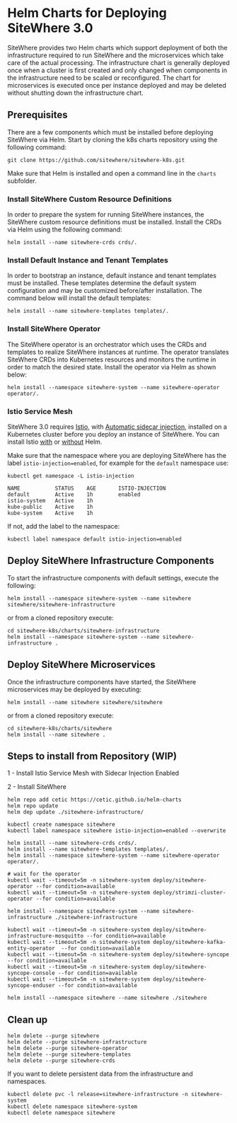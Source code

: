 # Helm Charts for Deploying SiteWhere 3.0
SiteWhere provides two Helm charts which support deployment of both the infrastructure required
to run SiteWhere and the microservices which take care of the actual processing. The infrastructure
chart is generally deployed once when a cluster is first created and only changed when components in
the infrastructure need to be scaled or reconfigured. The chart for microservices is executed once
per instance deployed and may be deleted without shutting down the infrastructure chart.

## Prerequisites
There are a few components which must be installed before deploying SiteWhere via Helm. Start
by cloning the k8s charts repository using the following command:

```console
git clone https://github.com/sitewhere/sitewhere-k8s.git
```

Make sure that Helm is installed and open a command line in the `charts` subfolder.

### Install SiteWhere Custom Resource Definitions
In order to prepare the system for running SiteWhere instances, the SiteWhere custom resource definitions 
must be installed. Install the CRDs via Helm using the following command:

```console
helm install --name sitewhere-crds crds/.
```

### Install Default Instance and Tenant Templates
In order to bootstrap an instance, default instance and tenant templates must
be installed. These templates determine the default system configuration and
may be customized before/after installation. The command below will install the 
default templates:

```console
helm install --name sitewhere-templates templates/.
```

### Install SiteWhere Operator
The SiteWhere operator is an orchestrator which uses the CRDs and templates to realize 
SiteWhere instances at runtime. The operator translates SiteWhere CRDs into Kubernetes
resources and monitors the runtime in order to match the desired state. Install the operator
via Helm as shown below:

```console
helm install --namespace sitewhere-system --name sitewhere-operator operator/.
```
### Istio Service Mesh
SiteWhere 3.0 requires [Istio](https://istio.io/), with 
[Automatic sidecar injection](https://istio.io/docs/setup/kubernetes/additional-setup/sidecar-injection/#automatic-sidecar-injection),
installed on a Kubernetes cluster before you deploy an instance of SiteWhere. You can install Istio
[with](https://istio.io/docs/setup/kubernetes/install/helm/) or [without](https://istio.io/docs/setup/kubernetes/install/kubernetes/) Helm.

Make sure that the namespace where you are deploying SiteWhere has the label `istio-injection=enabled`, 
for example for the `default` namespace use:

```console
kubectl get namespace -L istio-injection
```

```
NAME           STATUS    AGE       ISTIO-INJECTION
default        Active    1h        enabled
istio-system   Active    1h
kube-public    Active    1h
kube-system    Active    1h
```

If not, add the label to the namespace:

```console
kubectl label namespace default istio-injection=enabled
```

## Deploy SiteWhere Infrastructure Components

To start the infrastructure components with default settings, execute the following:

```console
helm install --namespace sitewhere-system --name sitewhere sitewhere/sitewhere-infrastructure
```
or from a cloned repository execute:

```console
cd sitewhere-k8s/charts/sitewhere-infrastructure
helm install --namespace sitewhere-system --name sitewhere-infrastructure .
```

## Deploy SiteWhere Microservices

Once the infrastructure components have started, the SiteWhere microservices
may be deployed by executing:

```console
helm install --name sitewhere sitewhere/sitewhere
```

or from a cloned repository execute:

```console
cd sitewhere-k8s/charts/sitewhere
helm install --name sitewhere .
```

## Steps to install from Repository (WIP)

1 - Install Istio Service Mesh with Sidecar Injection Enabled

2 - Install SiteWhere

```console
helm repo add cetic https://cetic.github.io/helm-charts
helm repo update
helm dep update ./sitewhere-infrastructure/
```

```console
kubectl create namespace sitewhere
kubectl label namespace sitewhere istio-injection=enabled --overwrite

helm install --name sitewhere-crds crds/.
helm install --name sitewhere-templates templates/.
helm install --namespace sitewhere-system --name sitewhere-operator operator/.

# wait for the operator
kubectl wait --timeout=5m -n sitewhere-system deploy/sitewhere-operator --for condition=available
kubectl wait --timeout=5m -n sitewhere-system deploy/strimzi-cluster-operator --for condition=available

helm install --namespace sitewhere-system --name sitewhere-infrastructure ./sitewhere-infrastructure

kubectl wait --timeout=5m -n sitewhere-system deploy/sitewhere-infrastructure-mosquitto --for condition=available
kubectl wait --timeout=5m -n sitewhere-system deploy/sitewhere-kafka-entity-operator  --for condition=available
kubectl wait --timeout=5m -n sitewhere-system deploy/sitewhere-syncope --for condition=available
kubectl wait --timeout=5m -n sitewhere-system deploy/sitewhere-syncope-console --for condition=available
kubectl wait --timeout=5m -n sitewhere-system deploy/sitewhere-syncope-enduser --for condition=available

helm install --namespace sitewhere --name sitewhere ./sitewhere
```

## Clean up

```console
helm delete --purge sitewhere
helm delete --purge sitewhere-infrastructure
helm delete --purge sitewhere-operator
helm delete --purge sitewhere-templates
helm delete --purge sitewhere-crds
```

If you want to delete persistent data from the infrastructure and namespaces.

```console
kubectl delete pvc -l release=sitewhere-infrastructure -n sitewhere-system
kubectl delete namespace sitewhere-system
kubectl delete namespace sitewhere
```
